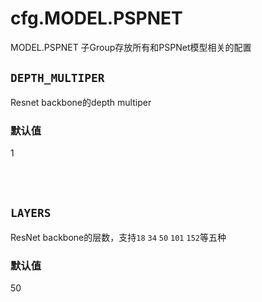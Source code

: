 # cfg.MODEL.PSPNET

MODEL.PSPNET 子Group存放所有和PSPNet模型相关的配置

## `DEPTH_MULTIPER`

Resnet backbone的depth multiper

### 默认值

1

<br/>
<br/>

## `LAYERS`

ResNet backbone的层数，支持`18` `34` `50` `101` `152`等五种

### 默认值

50

<br/>
<br/>
